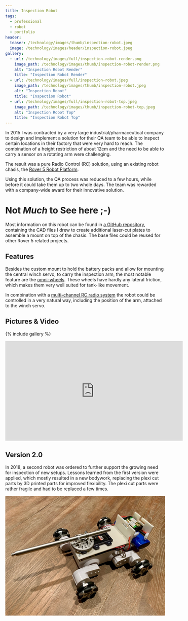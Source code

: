 ```yaml
---
title: Inspection Robot
tags:
  - professional
  - robot
  - portfolio
header:
  teaser: /technology/images/thumb/inspection-robot.jpeg
  image: /technology/images/header/inspection-robot.jpeg
gallery:
  - url: /technology/images/full/inspection-robot-render.png
    image_path: /technology/images/thumb/inspection-robot-render.png
    alt: "Inspection Robot Render"
    title: "Inspection Robot Render"
  - url: /technology/images/full/inspection-robot.jpeg
    image_path: /technology/images/thumb/inspection-robot.jpeg
    alt: "Inspection Robot"
    title: "Inspection Robot"
  - url: /technology/images/full/inspection-robot-top.jpeg
    image_path: /technology/images/thumb/inspection-robot-top.jpeg
    alt: "Inspection Robot Top"
    title: "Inspection Robot Top"
---
```


In 2015 I was contracted by a very large industrial/pharmaceutical company to design and implement a solution for their QA team to be able to inspect certain locations in their factory that were very hard to reach. The combination of a height restriction of about 12cm and the need to be able to carry a sensor on a rotating arm were challenging.

The result was a pure Radio Control (RC) solution, using an existing robot chasis, the [Rover 5 Robot Platform](https://www.sparkfun.com/products/10336).

Using this solution, the QA process was reduced to a few hours, while before it could take them up to two whole days. The team was rewarded with a company-wide award for their innovative solution.

# Not _Much_ to See here ;-)

Most information on this robot can be found in [a GitHub repository](https://github.com/christophevg/rover5), containing the CAD files I drew to create additional laser-cut plates to assemble a mount on top of the chasis. The base files could be reused for other Rover 5 related projects.

## Features

Besides the custom mount to hold the battery packs and allow for mounting the central winch servo, to carry the inspection arm, the most notable feature are the [omni-wheels](http://www.robotshop.com/eu/en/60mm-aluminum-omni-wheel.html). These wheels have hardly any lateral friction, which makes them very well suited for tank-like movement.

In combination with a [multi-channel RC radio system](http://www.robotshop.com/eu/en/spektrum-5-channel-radio-system.html) the robot could be controlled in a very natural way, including the position of the arm, attached to the winch servo.

## Pictures & Video

{% include gallery %}

<iframe width="560" height="315" src="https://www.youtube.com/embed/7OHj70Zl4tA?rel=0" frameborder="0" allowfullscreen></iframe>

## Version 2.0

In 2018, a second robot was ordered to further support the growing need for inspection of new setups. Lessons learned from the first version were applied, which mostly resulted in a new bodywork, replacing the plexi cut parts by 3D printed parts for improved flexibility. The plexi cut parts were rather fragile and had to be replaced a few times.

[![version 2.0](/technology/images/thumb/inspection-robot-v2.jpeg)](/technology/images/full/inspection-robot-v2.jpeg)
